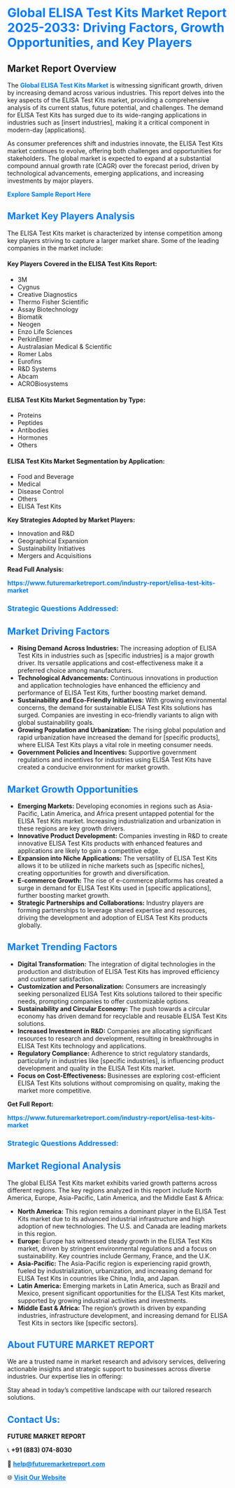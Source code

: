 <h1 style="color: #007BFF;">Global ELISA Test Kits Market Report 2025-2033: Driving Factors, Growth Opportunities, and Key Players</h1>

<section id="overview">
<h2>Market Report Overview</h2>
<p>The <a href="https://www.futuremarketreport.com/industry-report/elisa-test-kits-market" style="color: #007BFF; text-decoration: none;"><strong>Global ELISA Test Kits Market</strong></a> is witnessing significant growth, driven by increasing demand across various industries. This report delves into the key aspects of the ELISA Test Kits market, providing a comprehensive analysis of its current status, future potential, and challenges. The demand for ELISA Test Kits has surged due to its wide-ranging applications in industries such as [insert industries], making it a critical component in modern-day [applications].</p>
<p>As consumer preferences shift and industries innovate, the ELISA Test Kits market continues to evolve, offering both challenges and opportunities for stakeholders. The global market is expected to expand at a substantial compound annual growth rate (CAGR) over the forecast period, driven by technological advancements, emerging applications, and increasing investments by major players.</p>
</section>

<section id="overview">
<p><a href="https://www.futuremarketreport.com/request-sample/reportId=123775" style="color: #007BFF; text-decoration: none;"><strong>Explore Sample Report Here</strong></a></p>
</section>

<section id="key-players">
<h2 style="color: #007BFF;">Market Key Players Analysis</h2>
<p>The ELISA Test Kits market is characterized by intense competition among key players striving to capture a larger market share. Some of the leading companies in the market include:</p>
<h4>Key Players Covered in the ELISA Test Kits Report:</h4>
<ul><li>3M</li><li>Cygnus</li><li>Creative Diagnostics</li><li>Thermo Fisher Scientific</li><li>Assay Biotechnology</li><li>Biomatik</li><li>Neogen</li><li>Enzo Life Sciences</li><li>PerkinElmer</li><li>Australasian Medical &amp; Scientific</li><li>Romer Labs</li><li>Eurofins</li><li>R&amp;D Systems</li><li>Abcam</li><li>ACROBiosystems</li></ul>
<h4>ELISA Test Kits Market Segmentation by Type:</h4>
<ul><li>Proteins</li><li>Peptides</li><li>Antibodies</li><li>Hormones</li><li>Others</li></ul>

<h4>ELISA Test Kits Market Segmentation by Application:</h4>
<ul><li>Food and Beverage</li><li>Medical</li><li>Disease Control</li><li>Others</li><li>ELISA Test Kits</li></ul>
<p><strong>Key Strategies Adopted by Market Players:</strong></p>
<ul>
<li>Innovation and R&D</li>
<li>Geographical Expansion</li>
<li>Sustainability Initiatives</li>
<li>Mergers and Acquisitions</li>
</ul>
</section>

<section>
<p><strong>Read Full Analysis: </strong></p><a href="https://www.futuremarketreport.com/industry-report/elisa-test-kits-market" style="color: #007BFF; text-decoration: none;"><strong>https://www.futuremarketreport.com/industry-report/elisa-test-kits-market</strong></a>
<h3 style="color: #007BFF;">Strategic Questions Addressed:</h3>
</section>

<section id="driving-factors">
<h2 style="color: #007BFF;">Market Driving Factors</h2>
<ul>
<li><strong>Rising Demand Across Industries:</strong> The increasing adoption of ELISA Test Kits in industries such as [specific industries] is a major growth driver. Its versatile applications and cost-effectiveness make it a preferred choice among manufacturers.</li>
<li><strong>Technological Advancements:</strong> Continuous innovations in production and application technologies have enhanced the efficiency and performance of ELISA Test Kits, further boosting market demand.</li>
<li><strong>Sustainability and Eco-Friendly Initiatives:</strong> With growing environmental concerns, the demand for sustainable ELISA Test Kits solutions has surged. Companies are investing in eco-friendly variants to align with global sustainability goals.</li>
<li><strong>Growing Population and Urbanization:</strong> The rising global population and rapid urbanization have increased the demand for [specific products], where ELISA Test Kits plays a vital role in meeting consumer needs.</li>
<li><strong>Government Policies and Incentives:</strong> Supportive government regulations and incentives for industries using ELISA Test Kits have created a conducive environment for market growth.</li>
</ul>
</section>

<section id="growth-opportunities">
<h2 style="color: #007BFF;">Market Growth Opportunities</h2>
<ul>
<li><strong>Emerging Markets:</strong> Developing economies in regions such as Asia-Pacific, Latin America, and Africa present untapped potential for the ELISA Test Kits market. Increasing industrialization and urbanization in these regions are key growth drivers.</li>
<li><strong>Innovative Product Development:</strong> Companies investing in R&D to create innovative ELISA Test Kits products with enhanced features and applications are likely to gain a competitive edge.</li>
<li><strong>Expansion into Niche Applications:</strong> The versatility of ELISA Test Kits allows it to be utilized in niche markets such as [specific niches], creating opportunities for growth and diversification.</li>
<li><strong>E-commerce Growth:</strong> The rise of e-commerce platforms has created a surge in demand for ELISA Test Kits used in [specific applications], further boosting market growth.</li>
<li><strong>Strategic Partnerships and Collaborations:</strong> Industry players are forming partnerships to leverage shared expertise and resources, driving the development and adoption of ELISA Test Kits products globally.</li>
</ul>
</section>

<section id="trending-factors">
<h2 style="color: #007BFF;">Market Trending Factors</h2>
<ul>
<li><strong>Digital Transformation:</strong> The integration of digital technologies in the production and distribution of ELISA Test Kits has improved efficiency and customer satisfaction.</li>
<li><strong>Customization and Personalization:</strong> Consumers are increasingly seeking personalized ELISA Test Kits solutions tailored to their specific needs, prompting companies to offer customizable options.</li>
<li><strong>Sustainability and Circular Economy:</strong> The push towards a circular economy has driven demand for recyclable and reusable ELISA Test Kits solutions.</li>
<li><strong>Increased Investment in R&D:</strong> Companies are allocating significant resources to research and development, resulting in breakthroughs in ELISA Test Kits technology and applications.</li>
<li><strong>Regulatory Compliance:</strong> Adherence to strict regulatory standards, particularly in industries like [specific industries], is influencing product development and quality in the ELISA Test Kits market.</li>
<li><strong>Focus on Cost-Effectiveness:</strong> Businesses are exploring cost-efficient ELISA Test Kits solutions without compromising on quality, making the market more competitive.</li>
</ul>
</section>

<section>
<p><strong>Get Full Report: </strong></p><a href="https://www.futuremarketreport.com/industry-report/elisa-test-kits-market" style="color: #007BFF; text-decoration: none;"><strong>https://www.futuremarketreport.com/industry-report/elisa-test-kits-market</strong></a>
<h3 style="color: #007BFF;">Strategic Questions Addressed:</h3>
</section>


<section id="regional-analysis">
<h2 style="color: #007BFF;">Market Regional Analysis</h2>
<p>The global ELISA Test Kits market exhibits varied growth patterns across different regions. The key regions analyzed in this report include North America, Europe, Asia-Pacific, Latin America, and the Middle East & Africa:</p>
<ul>
<li><strong>North America:</strong> This region remains a dominant player in the ELISA Test Kits market due to its advanced industrial infrastructure and high adoption of new technologies. The U.S. and Canada are leading markets in this region.</li>
<li><strong>Europe:</strong> Europe has witnessed steady growth in the ELISA Test Kits market, driven by stringent environmental regulations and a focus on sustainability. Key countries include Germany, France, and the U.K.</li>
<li><strong>Asia-Pacific:</strong> The Asia-Pacific region is experiencing rapid growth, fueled by industrialization, urbanization, and increasing demand for ELISA Test Kits in countries like China, India, and Japan.</li>
<li><strong>Latin America:</strong> Emerging markets in Latin America, such as Brazil and Mexico, present significant opportunities for the ELISA Test Kits market, supported by growing industrial activities and investments.</li>
<li><strong>Middle East & Africa:</strong> The region’s growth is driven by expanding industries, infrastructure development, and increasing demand for ELISA Test Kits in sectors like [specific sectors].</li>
</ul>
</section>

<footer>
<h2 style="color: #007BFF;">About FUTURE MARKET REPORT</h2>
<p>We are a trusted name in market research and advisory services, delivering actionable insights and strategic support to businesses across diverse industries. Our expertise lies in offering:</p>

<p>Stay ahead in today’s competitive landscape with our tailored research solutions.</p>

<h2 style="color: #007BFF;">Contact Us:</h2>
<p><strong>FUTURE MARKET REPORT</strong></p>
<p>📞 <strong>+91 (883) 074-8030</strong></p>
<p>📧 <strong><a href="mailto:help@futuremarketreport.com" style="color: #007BFF;">help@futuremarketreport.com</a></strong></p>
<p>🌐 <strong><a href="https://www.futuremarketreport.com/" style="color: #007BFF;">Visit Our Website</a></strong></p>
</footer>